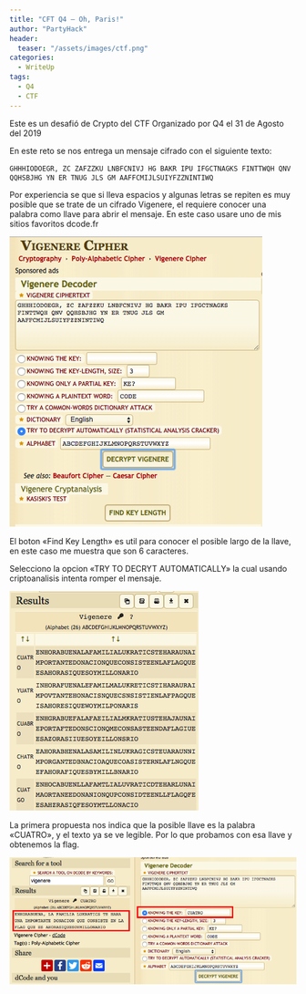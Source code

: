 ```yaml
---
title: "CFT Q4 – Oh, Paris!"
author: "PartyHack"
header: 
  teaser: "/assets/images/ctf.png"
categories:
  - WriteUp
tags:
  - Q4
  - CTF
---
```


Este es un desafió de Crypto del CTF Organizado por Q4 el 31 de Agosto del 2019

En este reto se nos entrega un mensaje cifrado con el siguiente texto:

	GHHHIODOEGR, ZC ZAFZZKU LNBFCNIVJ HG BAKR IPU IFGCTNAGKS FINTTWQH QNV QQHSBJHG YN ER TNUG JLS GM AAFFCMIJLSUIYFZZNINTIWQ

Por experiencia se que si lleva espacios y algunas letras se repiten es muy posible que se trate de un cifrado Vigenere, el requiere conocer una palabra como llave para abrir el mensaje. En este caso usare uno de mis sitios favoritos dcode.fr

![OH Paris 1](/assets/images/post/2019/paris1.png)

El boton «Find Key Length» es util para conocer el posible largo de la llave, en este caso me muestra que son 6 caracteres.

Selecciono la opcion «TRY TO DECRYT AUTOMATICALLY» la cual usando criptoanalisis intenta romper el mensaje.

![OH Paris 2](/assets/images/post/2019/paris2.png)

La primera propuesta nos indica que la posible llave es la palabra «CUATRO», y el texto ya se ve legible. Por lo que probamos con esa llave y obtenemos la flag.

![OH Paris 3](/assets/images/post/2019/paris3.png)
